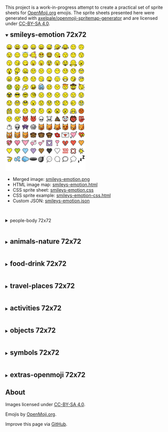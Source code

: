 This project is a work-in-progress attempt to create a practical set of sprite sheets for [OpenMoji.org](https://openmoji.org/) emojis. The sprite sheets presented here were generated with [axelpale/openmoji-spritemap-generator](https://github.com/axelpale/openmoji-spritemap-generator) and are licensed under [CC-BY-SA 4.0](https://creativecommons.org/licenses/by-sa/4.0/legalcode).

<details open>
  <summary>
  <h2 style="display:inline">smileys-emotion 72x72</h2>
  </summary>

[<img src="smileys-emotion.png" width="50%">](smileys-emotion.png)

*   Merged image: [smileys-emotion.png](smileys-emotion.png)
*   HTML image map: [smileys-emotion.html](smileys-emotion.html)
*   CSS sprite sheet: [smileys-emotion.css](smileys-emotion.css)
*   CSS sprite example: [smileys-emotion-css.html](smileys-emotion-css.html)
*   Custom JSON: [smileys-emotion.json](smileys-emotion.json)

</details>

&nbsp;

<details>
  <summary>people-body 72x72</summary>

![](people-body.png)

*   Merged image: [people-body.png](people-body.png)
*   HTML image map: [people-body.html](people-body.html)
*   CSS sprite sheet: [people-body.css](people-body.css)
*   CSS sprite example: [people-body-css.html](people-body-css.html)
*   Custom JSON: [people-body.json](people-body.json)

</details>

&nbsp;

<details>
  <summary><h2 style="display:inline">animals-nature 72x72</h2></summary>

[<img src="animals-nature.png" width="50%">](animals-nature.png)

*   Merged image: [animals-nature.png](animals-nature.png)
*   HTML image map: [animals-nature.html](animals-nature.html)
*   CSS sprite sheet: [animals-nature.css](animals-nature.css)
*   CSS sprite example: [animals-nature-css.html](animals-nature-css.html)
*   Custom JSON: [animals-nature.json](animals-nature.json)

</details>

&nbsp;

<details>
  <summary>
  <h2 style="display:inline">food-drink 72x72</h2>
  </summary>

[<img src="food-drink.png" width="50%">](food-drink.png)

*   Merged image: [food-drink.png](food-drink.png)
*   HTML image map: [food-drink.html](food-drink.html)
*   CSS sprite sheet: [food-drink.css](food-drink.css)
*   CSS sprite example: [food-drink-css.html](food-drink-css.html)
*   Custom JSON: [food-drink.json](food-drink.json)

</details>

&nbsp;

<details>
  <summary>
  <h2 style="display:inline">travel-places 72x72</h2>
  </summary>

[<img src="travel-places.png" width="50%">](travel-places.png)

*   Merged image: [travel-places.png](travel-places.png)
*   HTML image map: [travel-places.html](travel-places.html)
*   CSS sprite sheet: [travel-places.css](travel-places.css)
*   CSS sprite example: [travel-places-css.html](travel-places-css.html)
*   Custom JSON: [travel-places.json](travel-places.json)

</details>

&nbsp;

<details>
  <summary>
  <h2 style="display:inline">activities 72x72</h2>
  </summary>

[<img src="activities.png" width="50%">](activities.png)

*   Merged image: [activities.png](activities.png)
*   HTML image map: [activities.html](activities.html)
*   CSS sprite sheet: [activities.css](activities.css)
*   CSS sprite example: [activities-css.html](activities-css.html)
*   Custom JSON: [activities.json](activities.json)

</details>

&nbsp;

<details>
  <summary>
  <h2 style="display:inline">objects 72x72</h2>
  </summary>

[<img src="objects.png" width="50%">](objects.png)

*   Merged image: [objects.png](objects.png)
*   HTML image map: [objects.html](objects.html)
*   CSS sprite sheet: [objects.css](objects.css)
*   CSS sprite example: [objects-css.html](objects-css.html)
*   Custom JSON: [objects.json](objects.json)

</details>

&nbsp;

<details>
  <summary>
  <h2 style="display:inline">symbols 72x72</h2>
  </summary>

[<img src="symbols.png" width="50%">](symbols.png)

*   Merged image: [symbols.png](symbols.png)
*   HTML image map: [symbols.html](symbols.html)
*   CSS sprite sheet: [symbols.css](symbols.css)
*   CSS sprite example: [symbols-css.html](symbols-css.html)
*   Custom JSON: [symbols.json](symbols.json)

</details>

&nbsp;

<details>
  <summary>
  <h2 style="display:inline">extras-openmoji 72x72</h2>
  </summary>

[<img src="extras-openmoji.png" width="50%">](extras-openmoji.png)

*   Merged image: [extras-openmoji.png](extras-openmoji.png)
*   HTML image map: [extras-openmoji.html](extras-openmoji.html)
*   CSS sprite sheet: [extras-openmoji.css](extras-openmoji.css)
*   CSS sprite example: [extras-openmoji-css.html](extras-openmoji-css.html)
*   Custom JSON: [extras-openmoji.json](extras-openmoji.json)

</details>

## About

Images licensed under [CC-BY-SA 4.0](https://creativecommons.org/licenses/by-sa/4.0/legalcode).

Emojis by [OpenMoji.org](https://openmoji.org/).

Improve this page via [GitHub](https://github.com/axelpale/openmoji-sprites).

